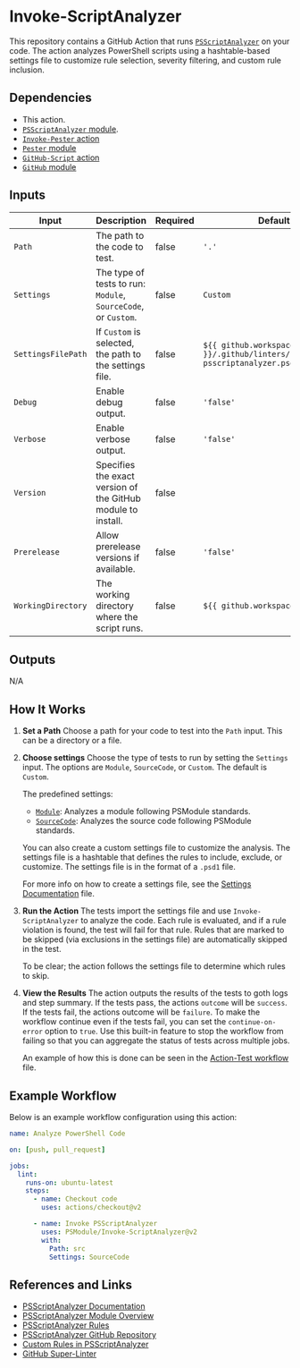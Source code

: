 # Invoke-ScriptAnalyzer

This repository contains a GitHub Action that runs [`PSScriptAnalyzer`](https://github.com/PowerShell/PSScriptAnalyzer) on your code.
The action analyzes PowerShell scripts using a hashtable-based settings file to
customize rule selection, severity filtering, and custom rule inclusion.

## Dependencies

- This action.
- [`PSScriptAnalyzer` module](https://github.com/PowerShell/PSScriptAnalyzer).
- [`Invoke-Pester` action](https://github.com/PSModule/Invoke-Pester)
- [`Pester` module](https://github.com/Pester/Pester)
- [`GitHub-Script` action](https://github.com/PSModule/GitHub-Script)
- [`GitHub` module](https://github.com/PSModule/GitHub)

## Inputs

| Input              | Description                                                    | Required | Default                                                                     |
|--------------------|----------------------------------------------------------------|----------|-----------------------------------------------------------------------------|
| `Path`             | The path to the code to test.                                  | false    | `'.'`                                                                       |
| `Settings`         | The type of tests to run: `Module`, `SourceCode`, or `Custom`. | false    | `Custom`                                                                    |
| `SettingsFilePath` | If `Custom` is selected, the path to the settings file.        | false    | `${{ github.workspace }}/.github/linters/.powershell-psscriptanalyzer.psd1` |
| `Debug`            | Enable debug output.                                           | false    | `'false'`                                                                   |
| `Verbose`          | Enable verbose output.                                         | false    | `'false'`                                                                   |
| `Version`          | Specifies the exact version of the GitHub module to install.   | false    |                                                                             |
| `Prerelease`       | Allow prerelease versions if available.                        | false    | `'false'`                                                                   |
| `WorkingDirectory` | The working directory where the script runs.                   | false    | `${{ github.workspace }}`                                                   |

## Outputs

N/A

## How It Works

1. **Set a Path**
   Choose a path for your code to test into the `Path` input. This can be a
   directory or a file.

2. **Choose settings**
   Choose the type of tests to run by setting the `Settings` input. The options
   are `Module`, `SourceCode`, or `Custom`. The default is `Custom`.

   The predefined settings:
    - [`Module`](./scripts/tests/PSScriptAnalyzer/Module.Settings.psd1): Analyzes a module following PSModule standards.
    - [`SourceCode`](./scripts/tests/PSScriptAnalyzer/SourceCode.Settings.psd1): Analyzes the source code following PSModule standards.

    You can also create a custom settings file to customize the analysis. The
    settings file is a hashtable that defines the rules to include, exclude, or
    customize. The settings file is in the format of a `.psd1` file.

    For more info on how to create a settings file, see the [Settings Documentation](./Settings.md) file.

3. **Run the Action**
   The tests import the settings file and use `Invoke-ScriptAnalyzer` to analyze
   the code. Each rule is evaluated, and if a rule violation is found, the test
   will fail for that rule. Rules that are marked to be skipped (via exclusions
   in the settings file) are automatically skipped in the test.

   To be clear; the action follows the settings file to determine which rules to skip.

4. **View the Results**
    The action outputs the results of the tests to goth logs and step summary. If the tests pass, the actions `outcome` will be `success`.
    If the tests fail, the actions outcome will be `failure`. To make the workflow continue even if the tests fail, you can set the
    `continue-on-error` option to `true`. Use this built-in feature to stop the workflow from failing so that you can aggregate the status of tests
    across multiple jobs.

    An example of how this is done can be seen in the [Action-Test workflow](.github/workflows/Action-Test.yml) file.

## Example Workflow

Below is an example workflow configuration using this action:

```yaml
name: Analyze PowerShell Code

on: [push, pull_request]

jobs:
  lint:
    runs-on: ubuntu-latest
    steps:
      - name: Checkout code
        uses: actions/checkout@v2

      - name: Invoke PSScriptAnalyzer
        uses: PSModule/Invoke-ScriptAnalyzer@v2
        with:
          Path: src
          Settings: SourceCode
```

## References and Links

- [PSScriptAnalyzer Documentation](https://learn.microsoft.com/powershell/module/psscriptanalyzer/)
- [PSScriptAnalyzer Module Overview](https://learn.microsoft.com/en-us/powershell/utility-modules/psscriptanalyzer/overview?view=ps-modules)
- [PSScriptAnalyzer Rules](https://learn.microsoft.com/en-us/powershell/utility-modules/psscriptanalyzer/rules/readme?view=ps-modules)
- [PSScriptAnalyzer GitHub Repository](https://github.com/PowerShell/PSScriptAnalyzer)
- [Custom Rules in PSScriptAnalyzer](https://docs.microsoft.com/powershell/scripting/developer/hosting/psscriptanalyzer-extensibility)
- [GitHub Super-Linter](https://github.com/github/super-linter)
